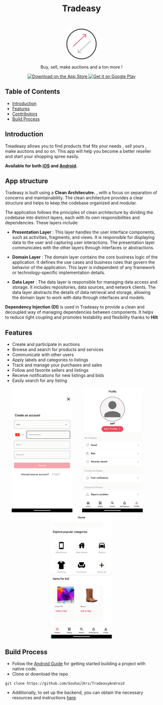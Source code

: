 <h1 align="center"> Tradeasy </h1> <br>
<p align="center">
  <a href="https://github.com/saifKader/TradeasyAndroid">
       <img alt="Tradeasy" title="Tradeasy" src="https://raw.githubusercontent.com/saifKader/TradeasySwiftUI/49c3b36539a085bb9f0d35c6d853c5b440b60212/tradeasy/Assets.xcassets/app_logo_48.imageset/app_logo_48.svg" width="100">
  </a>
</p>

<p align="center">
  Buy, sell, make auctions and a ton more !
</p>

<p align="center">
  <a href="#">
    <img alt="Download on the App Store" title="App Store" src="http://i.imgur.com/0n2zqHD.png" width="140">
  </a>

  <a href="https://appgallery.huawei.com/app/C107547423">
    <img alt="Get it on Google Play" title="Google Play" src="https://i.imgur.com/eiGqNZx.png" width="140">
  </a>
</p>

<!-- START doctoc generated TOC please keep comment here to allow auto update -->
<!-- DON'T EDIT THIS SECTION, INSTEAD RE-RUN doctoc TO UPDATE -->
## Table of Contents

- [Introduction](#introduction)
- [Features](#features)
- [Contributors](#contributors)
- [Build Process](#build-process)


<!-- END doctoc generated TOC please keep comment here to allow auto update -->

## Introduction


Treadeasy allows you to find products that fits your needs , sell yours , make auctions and so on. This app will help you become a better reseller and start your shopping spree easily.


**Available for both [iOS](https://github.com/saifKader/TradeasySwiftUI) and  [Android](https://github.com/SouhailKrs/TradeasyAndroid).**

## App structure
Tradeasy is built using a **Clean Architecutre.** , with a focus on separation of concerns and maintainability. The clean architecture provides a clear structure and helps to keep the codebase organized and modular.

The application follows the principles of clean architecture by dividing the codebase into distinct layers, each with its own responsibilities and dependencies. These layers include:

* **Presentation Layer** : This layer handles the user interface components, such as activities, fragments, and views. It is responsible for displaying data to the user and capturing user interactions. The presentation layer communicates with the other layers through interfaces or abstractions.

* **Domain Layer** : The domain layer contains the core business logic of the application. It defines the use cases and business rules that govern the behavior of the application. This layer is independent of any framework or technology-specific implementation details.

* **Data Layer** : The data layer is responsible for managing data access and storage. It includes repositories, data sources, and network clients. The data layer abstracts the details of data retrieval and storage, allowing the domain layer to work with data through interfaces and models.

**Dependency Injection (DI)** is used in Tradeasy to provide a clean and decoupled way of managing dependencies between components. It helps to reduce tight coupling and promotes testability and flexibility thanks to **Hilt**



## Features

* Create and participate in auctions
* Browse and search for products and services
* Communicate with other users 
* Apply labels and categories to listings
* Track and manage your purchases and sales
* Follow and favorite sellers and listings
* Receive notifications for new listings and bids
* Easily search for any listing
<p align="center">
  <img src="https://raw.githubusercontent.com/SouhailKrs/TradeasyAndroid/master/app/src/main/res/drawable/0c91b9804d1b4667ab15c90553702787%20(1).jpg" width=200>
  &nbsp;&nbsp;&nbsp;&nbsp;&nbsp;&nbsp;
  <img src="https://raw.githubusercontent.com/SouhailKrs/TradeasyAndroid/master/app/src/main/res/drawable/0c91b9804d1b4667ab15c90553702787%20(3).jpg" width=200>
  &nbsp;&nbsp;&nbsp;&nbsp;&nbsp;&nbsp;
  <img src="https://raw.githubusercontent.com/SouhailKrs/TradeasyAndroid/master/app/src/main/res/drawable/0c91b9804d1b4667ab15c90553702787%20(2).jpg" width=200>
</p>






## Build Process

- Follow the [Android Guide](https://developer.android.com/guide) for getting started building a project with native code.
- Clone or download the repo 

```{r klippy, echo=FALSE, include=TRUE}
git clone https://github.com/SouhailKrs/TradeasyAndroid

```
- Additionally, to set up the backend, you can obtain the necessary resources and instructions [here](https://github.com/SouhailKrs/TradeasyBackend).



